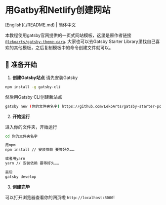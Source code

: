 <h1 align="left">
  用Gatby和Netlify创建网站
</h1>
<p align="left">
  [English](./README.md) | 简体中文 
</p>

本教程使用gatsby官网提供的一页式网站模板，这里是原作者链接 [`@lekoarts/gatsby-theme-cara`](https://github.com/LekoArts/gatsby-themes/tree/master/themes/gatsby-theme-cara).
大家也可以去Gatsby Starter Library里找自己喜欢的其他模板，之后复制模板中的命令创建文件就可以。

## 🚀 准备开始

1. **创建Gatsby站点**
请先安装Gatsby 
```sh
npm install -g gatsby-cli
```
然后用Gatsby CLI创建新站点

```sh
gatsby new (你的文件夹名字) https://github.com/LekoArts/gatsby-starter-portfolio-cara
```

2. **开始运行**

进入你的文件夹，开始运行

```sh
cd 你的文件夹名字

用npm
npm install // 安装依赖 要等好久……

或者用yarn
yarn // 安装依赖 要等好久……

最后
gatsby develop
```

3. **创建完毕**

可以打开浏览器查看你的网页啦 `http://localhost:8000`!






